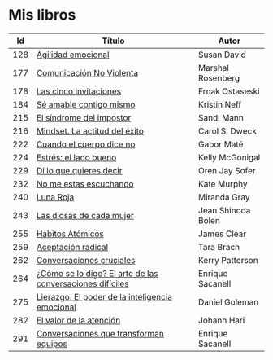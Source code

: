 # Mis libros


| Id | Título | Autor |
|-|-|-|
|128| [Agilidad emocional](./autoayuda/agilidad-emocional.md) | Susan David |
|177| [Comunicación No Violenta](./autoayuda/comunicacion-no-violenta-un-lenguaje-de-vida.md) | Marshal Rosenberg |
|178| [Las cinco invitaciones](./autoayuda/las-cinco-invitaciones.md) | Frnak Ostaseski |
|184| [Sé amable contigo mismo](./Mindfulness/se-amable-contigo-mismo.md) | Kristin Neff |
|215| [El síndrome del impostor](./autoayuda/el-sindrome-del-impostor.md) | Sandi Mann |
|216| [Mindset. La actitud del éxito](./autoayuda/minset-la-actitud-del-exito.md) | Carol S. Dweck |
|222| [Cuando el cuerpo dice no](./neurociencia/cuando-el-cuerpo-dice-no.md) | Gabor Maté |
|224| [Estrés: el lado bueno](./autoayuda/estres-el-lado-bueno.md) | Kelly McGonigal |
|229| [Di lo que quieres decir](./autoayuda/Di-lo-que-quieres-decir.md) | Oren Jay Sofer |
|232| [No me estas escuchando](./autoayuda/no-me-estas-escuchando.md) | Kate Murphy |
|240| [Luna Roja](./psicologia/luna-roja.md) | Miranda Gray |
|243| [Las diosas de cada mujer](./psicologia/las-diosas-de-cada-mujer.md) | Jean Shinoda Bolen |
|255| [Hábitos Atómicos](./autoayuda/habitos-atomicos.md) | James Clear |
|259| [Aceptación radical](./Mindfulness/aceptacion-radical.md) | Tara Brach |
|262| [Conversaciones cruciales](./autoayuda/conversaciones-cruciales.md) | Kerry Patterson |
|264| [¿Cómo se lo digo? El arte de las conversaciones difíciles](./autoayuda/como-se-lo-digo.md) | Enrique Sacanell |
|275| [Lierazgo. El poder de la inteligencia emocional](./empresa/liderazgo-el-poder-de-la-inteligencia-emocional.md) | Daniel Goleman |
|282| [El valor de la atención](./empresa/el-valor-de-la-atencion.md) | Johann Hari |
|291| [Conversaciones que transforman equipos](./empresa/conversaciones-que-transforman-equipos.md) | Enrique Sacanell |